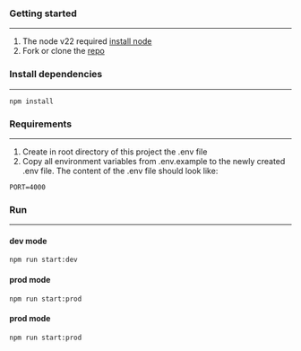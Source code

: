 ### Getting started

---

1. The node v22 required [install node](https://nodejs.org/en/download/package-manager/current)
2. Fork or clone the [repo](https://github.com/seenpie/crud-api-nodejs/tree/develop)

### Install dependencies

---

```
npm install
```

### Requirements

---

1. Create in root directory of this project the .env file
2. Copy all environment variables from .env.example to the newly created .env file. The content of the .env file should
   look like:

```
PORT=4000
```

### Run

---

#### dev mode

```
npm run start:dev
```

#### prod mode

```
npm run start:prod
```

#### prod mode

```
npm run start:prod
```
